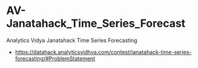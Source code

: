# AV-Janatahack_Time_Series_Forecast
Analytics Vidya Janatahack Time Series Forecasting
-  https://datahack.analyticsvidhya.com/contest/janatahack-time-series-forecasting/#ProblemStatement
